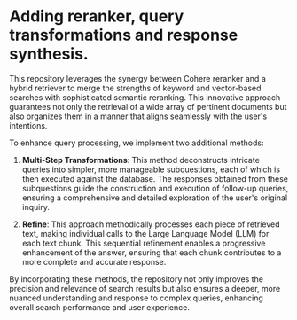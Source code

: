 # Adding reranker, query transformations and response synthesis.

This repository leverages the synergy between Cohere reranker and a hybrid retriever to merge the strengths of keyword and vector-based searches with sophisticated semantic reranking. This innovative approach guarantees not only the retrieval of a wide array of pertinent documents but also organizes them in a manner that aligns seamlessly with the user's intentions.

To enhance query processing, we implement two additional methods:

1. **Multi-Step Transformations**: This method deconstructs intricate queries into simpler, more manageable subquestions, each of which is then executed against the database. The responses obtained from these subquestions guide the construction and execution of follow-up queries, ensuring a comprehensive and detailed exploration of the user's original inquiry.

2. **Refine**: This approach methodically processes each piece of retrieved text, making individual calls to the Large Language Model (LLM) for each text chunk. This sequential refinement enables a progressive enhancement of the answer, ensuring that each chunk contributes to a more complete and accurate response.

By incorporating these methods, the repository not only improves the precision and relevance of search results but also ensures a deeper, more nuanced understanding and response to complex queries, enhancing overall search performance and user experience.
